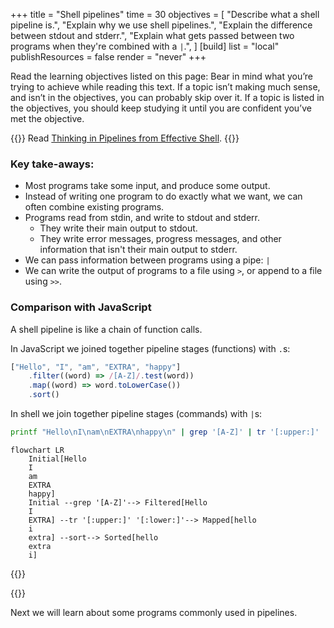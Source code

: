 +++
title = "Shell pipelines"
time = 30
objectives = [
  "Describe what a shell pipeline is.",
  "Explain why we use shell pipelines.",
  "Explain the difference between stdout and stderr.",
  "Explain what gets passed between two programs when they're combined with a `|`.",
]
[build]
  list = "local"
  publishResources = false
  render = "never"
+++

Read the learning objectives listed on this page: Bear in mind what you’re trying to achieve while reading this text. If a topic isn’t making much sense, and isn’t in the objectives, you can probably skip over it. If a topic is listed in the objectives, you should keep studying it until you are confident you’ve met the objective.

{{<note type="Reading">}}
Read [Thinking in Pipelines from Effective Shell](https://effective-shell.com/part-2-core-skills/thinking-in-pipelines/).
{{</note>}}

### Key take-aways:
* Most programs take some input, and produce some output.
* Instead of writing one program to do exactly what we want, we can often combine existing programs.
* Programs read from stdin, and write to stdout and stderr.
  * They write their main output to stdout.
  * They write error messages, progress messages, and other information that isn't their main output to stderr.
* We can pass information between programs using a pipe: `|`
* We can write the output of programs to a file using `>`, or append to a file using `>>`.

### Comparison with JavaScript

A shell pipeline is like a chain of function calls.

In JavaScript we joined together pipeline stages (functions) with `.`s:

```js
["Hello", "I", "am", "EXTRA", "happy"]
    .filter((word) => /[A-Z]/.test(word))
    .map((word) => word.toLowerCase())
    .sort()
```

In shell we join together pipeline stages (commands) with `|`s:

```bash
printf "Hello\nI\nam\nEXTRA\nhappy\n" | grep '[A-Z]' | tr '[:upper:]' '[:lower:]' | sort
```

```mermaid
flowchart LR
    Initial[Hello
    I
    am
    EXTRA
    happy]
    Initial --grep '[A-Z]'--> Filtered[Hello
    I
    EXTRA] --tr '[:upper:]' '[:lower:]'--> Mapped[hello
    i
    extra] --sort--> Sorted[hello
    extra
    i]
```

{{<multiple-choice
   question="If /doesnotexist doesn't exist, what will be output to stdout and stderr by the command `ls /doesnotexist`"
   answers="stdout: an error message. stderr: nothing. | stdout: /doesnotexist. stderr: an error message. | stdout: nothing. stderr: an error message."
   feedback="Not quite - what are stdout and stderr for? | Not quite - ls only lists files that exist. | Right - ls doesn't have any files to list as output, but does have an error to display."
   correct="2" >}}

{{<multiple-choice
   delimiter="~"
   question="If the working directory contains the files: 'primates', 'fish', and 'monotremes', what will `ls | sort | grep i | wc -l` output?"
   answers="fish primates monotremes ~ 2 ~ fish primates ~ 3"
   feedback="Not quite - `ls | sort` would output this, but there are more commands in the pipeline. ~ Right! We list three files, sort them, search for ones that contain an i (fish and primates), then count the number of output lines (one per file). ~ Not quite - `ls | sort | grep i` would output this, but there's one more command in the pipeline. ~ Not quite - check what the grep command in the pipeline does."
   correct="1" >}}

Next we will learn about some programs commonly used in pipelines.
